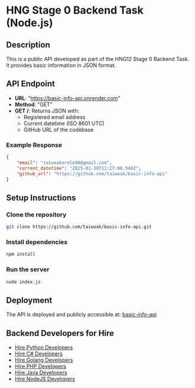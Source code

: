 # HNG Stage 0 Backend Task (Node.js)

## Description
This is a public API developed as part of the HNG12 Stage 0 Backend Task. It provides basic information in JSON format.

## API Endpoint
- **URL**: "https://basic-info-api.onrender.com"
- **Method**: "GET"
- **GET /**: Returns JSON with:
  - Registered email address
  - Current datetime (ISO 8601 UTC)
  - GitHub URL of the codebase

### Example Response
```json
{
    "email": "taiwoakerele98@gmail.com",
    "current_datetime": "2025-01-30T11:27:06.540Z",
    "github_url": "https://github.com/taiwoak/basic-info-api"
}
```

## Setup Instructions


### Clone the repository
```bash
git clone https://github.com/taiwoak/basic-info-api.git
```
### Install dependencies
```bash
npm install
```
### Run the server
```bash
node index.js
```
## Deployment

The API is deployed and publicly accessible at: [basic-info-api](https://basic-info-api.onrender.com)

## Backend Developers for Hire

- [Hire Python Developers](https://hng.tech/hire/python-developers)
- [Hire C# Developers](https://hng.tech/hire/csharp-developers)
- [Hire Golang Developers](https://hng.tech/hire/golang-developers)
- [Hire PHP Developers](https://hng.tech/hire/php-developers)
- [Hire Java Developers](https://hng.tech/hire/java-developers)
- [Hire NodeJS Developers](https://hng.tech/hire/nodejs-developers)